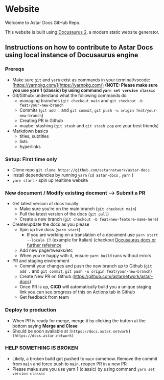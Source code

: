 # Website

Welcome to Astar Docs GitHub Repo.

This website is built using [Docusaurus 2](https://docusaurus.io/), a modern static website generator.

## Instructions on how to contribute to Astar Docs using local instance of Docusaurus engine

### Prereqs

  - Make sure `git` and `yarn` exist as commands in your terminal/vscode: [https://yarnpkg.com/](https://yarnpkg.com/) **(NOTE: Please make sure you use yarn 1 (classic) by using command `yarn set version classic`**
  - Git/Github: understand what the following commands do
      - managing branches (`git checkout main` and `git checkout -b feat/your-new-branch`
      - Commits (`git add .` and `git commit`, `git push -u origin feat/your-new-branch`)
      - Creating PR in Github
      - maybe: stashing (`git stash` and `git stash pop` are your best friends)
  - Markdown basics
      - titles, subtitles
      - lists
      - hyperlinks

### Setup: First time only

  - Clone repo `git clone https://github.com/astarnetwork/astar-docs`
  - Install dependencies by running `yarn` (`cd astar-docs` , `yarn` )
  - `yarn start` - spin up realtime website

### New document / Modify existing docment --> Submit a PR
  
  -  Get latest version of docs locally
      - Make sure you’re on the main branch (`git checkout main`)
      - Pull the latest version of the docs (`git pull`)
      - Create a new branch (`git checkout -b feat/new-feature-name-here`)
  - Create/update the docs as you please
      - Spin up live docs (`yarn start`)
        - If you are working on a translation of a document use `yarn start --locale IT` (example for Italian) (checkout [Docusaurus docs or further reference](https://docusaurus.io/docs/i18n/tutorial)
      - Add new page/tweaks/etc
      - When you’re happy with it, ensure `yarn build` runs without errors
  - PR and staging environment
      - Commit your changes and push the new branch up to Github (`git add .` and `git commit`, `git push -u origin feat/your-new-branch`)
      - Create New PR on Github (https://github.com/astarnetwork/astar-docs)
      - Once PR is up, **CICD** will automatically build you a unique staging link you can see progress of this on Actions tab in Github
      - Get feedback from team

### Deploy to production

  - When PR is ready for merge, merge it by clicking the button at the bottom saying **Merge and Close**
  - Should be soon available at `[https://docs.astar.network](https://docs.astar.network)`
    
### HELP SOMETHING IS BROKEN

  - Likely, a broken build got pushed to `main` somehow. Remove the commit from `main` and force push to `main`, reopen PR in a new PR
  - Please make sure you use yarn 1 (classic) by using command `yarn set version classic`

